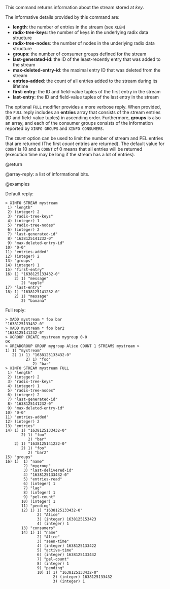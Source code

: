 This command returns information about the stream stored at _key_.

The informative details provided by this command are:

* **length**: the number of entries in the stream (see `XLEN`)
* **radix-tree-keys**: the number of keys in the underlying radix data structure
* **radix-tree-nodes**: the number of nodes in the underlying radix data structure
* **groups**: the number of consumer groups defined for the stream
* **last-generated-id**: the ID of the least-recently entry that was added to the stream
* **max-deleted-entry-id**: the maximal entry ID that was deleted from the stream
* **entries-added**: the count of all entries added to the stream during its lifetime
* **first-entry**: the ID and field-value tuples of the first entry in the stream
* **last-entry**: the ID and field-value tuples of the last entry in the stream

The optional `FULL` modifier provides a more verbose reply.
When provided, the `FULL` reply includes an **entries** array that consists of the stream entries (ID and field-value tuples) in ascending order.
Furthermore, **groups** is also an array, and each of the consumer groups consists of the information reported by `XINFO GROUPS` and `XINFO CONSUMERS`.

The `COUNT` option can be used to limit the number of stream and PEL entries that are returned (The first _count_ entries are returned).
The default value for `COUNT` is 10 and a `COUNT` of 0 means that all entries will be returned (execution time may be long if the stream has a lot of entries).

@return

@array-reply: a list of informational bits.

@examples

Default reply:

```
> XINFO STREAM mystream
 1) "length"
 2) (integer) 2
 3) "radix-tree-keys"
 4) (integer) 1
 5) "radix-tree-nodes"
 6) (integer) 2
 7) "last-generated-id"
 8) "1638125141232-0"
 9) "max-deleted-entry-id"
10) "0-0"
11) "entries-added"
12) (integer) 2
13) "groups"
14) (integer) 1
15) "first-entry"
16) 1) "1638125133432-0"
    2) 1) "message"
       2) "apple"
17) "last-entry"
18) 1) "1638125141232-0"
    2) 1) "message"
       2) "banana"
```

Full reply:

```
> XADD mystream * foo bar
"1638125133432-0"
> XADD mystream * foo bar2
"1638125141232-0"
> XGROUP CREATE mystream mygroup 0-0
OK
> XREADGROUP GROUP mygroup Alice COUNT 1 STREAMS mystream >
1) 1) "mystream"
   2) 1) 1) "1638125133432-0"
         2) 1) "foo"
            2) "bar"
> XINFO STREAM mystream FULL
 1) "length"
 2) (integer) 2
 3) "radix-tree-keys"
 4) (integer) 1
 5) "radix-tree-nodes"
 6) (integer) 2
 7) "last-generated-id"
 8) "1638125141232-0"
 9) "max-deleted-entry-id"
10) "0-0"
11) "entries-added"
12) (integer) 2
13) "entries"
14) 1) 1) "1638125133432-0"
       2) 1) "foo"
          2) "bar"
    2) 1) "1638125141232-0"
       2) 1) "foo"
          2) "bar2"
15) "groups"
16) 1)  1) "name"
        2) "mygroup"
        3) "last-delivered-id"
        4) "1638125133432-0"
        5) "entries-read"
        6) (integer) 1
        7) "lag"
        8) (integer) 1
        9) "pel-count"
       10) (integer) 1
       11) "pending"
       12) 1) 1) "1638125133432-0"
              2) "Alice"
              3) (integer) 1638125153423
              4) (integer) 1
       13) "consumers"
       14) 1) 1) "name"
              2) "Alice"
              3) "seen-time"
              4) (integer) 1638125133422
              5) "active-time"
              6) (integer) 1638125133432
              7) "pel-count"
              8) (integer) 1
              9) "pending"
              10) 1) 1) "1638125133432-0"
                     2) (integer) 1638125133432
                     3) (integer) 1
```
